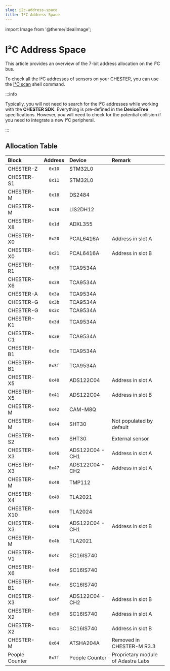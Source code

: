 ```yaml
---
slug: i2c-address-space
title: I²C Address Space
---
```

import Image from '@theme/IdealImage';

# I²C Address Space

This article provides an overview of the 7-bit address allocation on the I²C bus.

To check all the I²C addresses of sensors on your CHESTER, you can use the [I²C scan](../firmware-sdk/how-to-i2c-bus.md#i2c-scan) shell command.

:::info

Typically, you will not need to search for the I²C addresses while working with the **CHESTER SDK**. Everything is pre-defined in the **DeviceTree** specifications. However, you will need to check for the potential collision if you need to integrate a new I²C peripheral.

:::

## Allocation Table

| Block          | Address | Device          | Remark                             |
| :------------- | :-----: | :-------------- | :--------------------------------- |
| CHESTER-Z      | `0x10`  | STM32L0         |                                    |
| CHESTER-S1     | `0x11`  | STM32L0         |                                    |
| CHESTER-M      | `0x18`  | DS2484          |                                    |
| CHESTER-M      | `0x19`  | LIS2DH12        |                                    |
| CHESTER-X8     | `0x1d`  | ADXL355         |                                    |
| CHESTER-X0     | `0x20`  | PCAL6416A       | Address in slot A                  |
| CHESTER-X0     | `0x21`  | PCAL6416A       | Address in slot B                  |
| CHESTER-R1     | `0x38`  | TCA9534A        |                                    |
| CHESTER-X6     | `0x39`  | TCA9534A        |                                    |
| CHESTER-A      | `0x3a`  | TCA9534A        |                                    |
| CHESTER-G      | `0x3b`  | TCA9534A        |                                    |
| CHESTER-G      | `0x3c`  | TCA9534A        |                                    |
| CHESTER-K1     | `0x3d`  | TCA9534A        |                                    |
| CHESTER-C1     | `0x3e`  | TCA9534A        |                                    |
| CHESTER-B1     | `0x3e`  | TCA9534A        |                                    |
| CHESTER-B1     | `0x3f`  | TCA9534A        |                                    |
| CHESTER-X5     | `0x40`  | ADS122C04       | Address in slot A                  |
| CHESTER-X5     | `0x41`  | ADS122C04       | Address in slot B                  |
| CHESTER-M      | `0x42`  | CAM-M8Q         |                                    |
| CHESTER-M      | `0x44`  | SHT30           | Not populated by default           |
| CHESTER-S2     | `0x45`  | SHT30           | External sensor                    |
| CHESTER-X3     | `0x46`  | ADS122C04 - CH1 | Address in slot A                  |
| CHESTER-X3     | `0x47`  | ADS122C04 - CH2 | Address in slot A                  |
| CHESTER-M      | `0x48`  | TMP112          |                                    |
| CHESTER-X4     | `0x49`  | TLA2021         |                                    |
| CHESTER-X10    | `0x49`  | TLA2024         |                                    |
| CHESTER-X3     | `0x4a`  | ADS122C04 - CH1 | Address in slot B                  |
| CHESTER-M      | `0x4b`  | TLA2021         |                                    |
| CHESTER-V1     | `0x4c`  | SC16IS740       |                                    |
| CHESTER-X6     | `0x4d`  | SC16IS740       |                                    |
| CHESTER-B1     | `0x4e`  | SC16IS740       |                                    |
| CHESTER-X3     | `0x4f`  | ADS122C04 - CH2 | Address in slot B                  |
| CHESTER-X2     | `0x50`  | SC16IS740       | Address in slot A                  |
| CHESTER-X2     | `0x51`  | SC16IS740       | Address in slot B                  |
| CHESTER-M      | `0x64`  | ATSHA204A       | Removed in CHESTER-M R3.3          |
| People Counter | `0x7f`  | People Counter  | Proprietary module of Adastra Labs |
